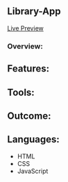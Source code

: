 ## Library-App 

[Live Preview](https://marsh-alex.github.io/Palindrom-Checker/)

### Overview:


## Features:


## Tools: 


## Outcome: 


## Languages:
- HTML 
- CSS
- JavaScript
